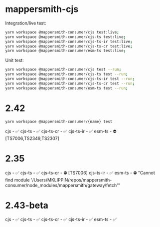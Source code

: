# mappersmith-cjs

Integration/live test:

```sh
yarn workspace @mappersmith-consumer/cjs test:live;
yarn workspace @mappersmith-consumer/cjs-ts test:live;
yarn workspace @mappersmith-consumer/cjs-ts-ir test:live;
yarn workspace @mappersmith-consumer/cjs-ts-cr test:live;
yarn workspace @mappersmith-consumer/esm-ts test:live;
```

Unit test:

```sh
yarn workspace @mappersmith-consumer/cjs test --run;
yarn workspace @mappersmith-consumer/cjs-ts test --run;
yarn workspace @mappersmith-consumer/cjs-ts-ir test --run;
yarn workspace @mappersmith-consumer/cjs-ts-cr test --run;
yarn workspace @mappersmith-consumer/esm-ts test --run;
```

# 2.42

`yarn workspace @mappersmith-consumer/{name} test`

cjs - ✅
cjs-ts - ✅
cjs-ts-cr - ✅
cjs-ts-ir - ✅
esm-ts - ⛔️ [TS7006,TS2349,TS2307]

# 2.35

cjs - ✅
cjs-ts - ✅
cjs-ts-cr - ⛔️ [TS7006]
cjs-ts-ir - ✅
esm-ts - ⛔️ "Cannot find module '/Users/MKLIPPIN/repos/mappersmith-consumer/node_modules/mappersmith/gateway/fetch'"

# 2.43-beta

cjs - ✅
cjs-ts - ✅
cjs-ts-cr - ✅
cjs-ts-ir - ✅
esm-ts - ✅
